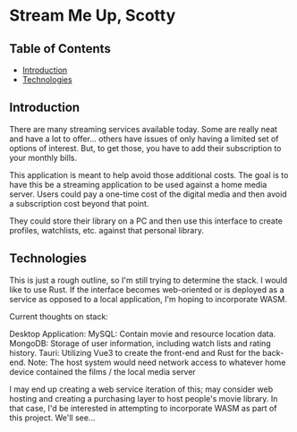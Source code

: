 # Stream Me Up, Scotty

## Table of Contents
* [Introduction](#Introduction)
* [Technologies](#Technologies)

## Introduction
There are many streaming services available today. Some are really neat and have a lot to offer... others have issues of only having a limited set of options of interest.
But, to get those, you have to add their subscription to your monthly bills. 

This application is meant to help avoid those additional costs. The goal is to have this be a streaming application to be used against a home media server.
Users could pay a one-time cost of the digital media and then avoid a subscription cost beyond that point.

They could store their library on a PC and then use this interface to create profiles, watchlists, etc. against that personal library.

## Technologies
This is just a rough outline, so I'm still trying to determine the stack. I would like to use Rust. If the interface becomes web-oriented or is deployed as a service
as opposed to a local application, I'm hoping to incorporate WASM.

Current thoughts on stack:

Desktop Application:
MySQL: Contain movie and resource location data.
MongoDB: Storage of user information, including watch lists and rating history.
Tauri: Utilizing Vue3 to create the front-end and Rust for the back-end.
Note: The host system would need network access to whatever home device contained the films / the local media server

I may end up creating a web service iteration of this; may consider web hosting and creating a purchasing layer to host people's movie library.
In that case, I'd be interested in attempting to incorporate WASM as part of this project.
We'll see...


